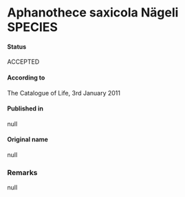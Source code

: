 # Aphanothece saxicola Nägeli SPECIES

#### Status
ACCEPTED

#### According to
The Catalogue of Life, 3rd January 2011

#### Published in
null

#### Original name
null

### Remarks
null